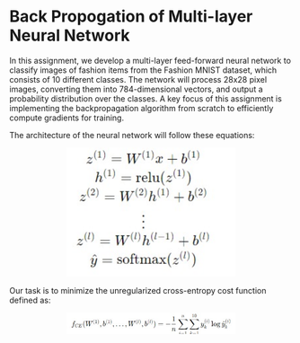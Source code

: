 # Back Propogation of Multi-layer Neural Network

In this assignment, we develop a multi-layer feed-forward neural network to classify images of fashion items from the Fashion MNIST dataset, which consists of 10 different classes. The network will process 28x28 pixel images, converting them into 784-dimensional vectors, and output a probability distribution over the classes. A key focus of this assignment is implementing the backpropagation algorithm from scratch to efficiently compute gradients for training.

The architecture of the neural network will follow these equations:

<p align="center">
  <img src="FFNN.jpg" alt="ff" width="300">
</p>

Our task is to minimize the unregularized cross-entropy cost function defined as:

<p align="center">
  <img src="crossentropy.jpg" alt="ff" width="300">
</p>
